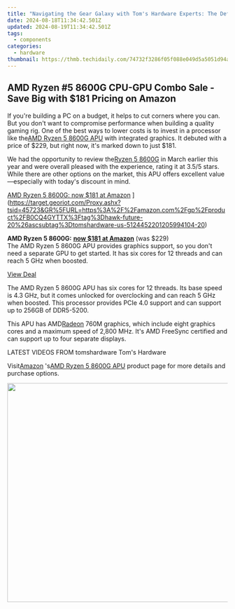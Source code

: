 ```yaml
---
title: "Navigating the Gear Galaxy with Tom's Hardware Experts: The Definitive Resource for Computer Components"
date: 2024-08-18T11:34:42.501Z
updated: 2024-08-19T11:34:42.501Z
tags:
  - components
categories:
  - hardware
thumbnail: https://thmb.techidaily.com/74732f3286f05f088e049d5a5051d94a307e70b489a1cfb414ed825a2ed00d16.jpg
---
```


## AMD Ryzen #5 8600G CPU-GPU Combo Sale - Save Big with $181 Pricing on Amazon

If you're building a PC on a budget, it helps to cut corners where you can. But you don't want to compromise performance when building a quality gaming rig. One of the best ways to lower costs is to invest in a processor like the[AMD Ryzen 5 8600G APU](https://target.georiot.com/Proxy.ashx?tsid=45723&GR%5FURL=https%3A%2F%2Famazon.com%2Fgp%2Fproduct%2FB0CQ4GYTTX%3Ftag%3Dhawk-future-20%26ascsubtag%3Dtomshardware-us-8980939703425026280-20) with integrated graphics. It debuted with a price of $229, but right now, it's marked down to just $181.

 We had the opportunity to review the[Ryzen 5 8600G](https://tools.techidaily.com) in March earlier this year and were overall pleased with the experience, rating it at 3.5/5 stars. While there are other options on the market, this APU offers excellent value—especially with today's discount in mind.

[AMD Ryzen 5 8600G: now $181 at Amazon](https://cdn.mos.cms.futurecdn.net/Mb58VpGzQ2JUsZjUqmbJuN-200-100.jpg "AMD Ryzen 5 8600G: now $181 at Amazon") ](https://target.georiot.com/Proxy.ashx?tsid=45723&GR%5FURL=https%3A%2F%2Famazon.com%2Fgp%2Fproduct%2FB0CQ4GYTTX%3Ftag%3Dhawk-future-20%26ascsubtag%3Dtomshardware-us-5124452201205994104-20)

**AMD Ryzen 5 8600G:** [**now $181 at Amazon**](https://target.georiot.com/Proxy.ashx?tsid=45723&GR%5FURL=https%3A%2F%2Famazon.com%2Fgp%2Fproduct%2FB0CQ4GYTTX%3Ftag%3Dhawk-future-20%26ascsubtag%3Dtomshardware-us-8079186749079469209-20) (was $229)  
 The AMD Ryzen 5 8600G APU provides graphics support, so you don't need a separate GPU to get started. It has six cores for 12 threads and can reach 5 GHz when boosted.

[View Deal](https://target.georiot.com/Proxy.ashx?tsid=45723&GR%5FURL=https%3A%2F%2Famazon.com%2Fgp%2Fproduct%2FB0CQ4GYTTX%3Ftag%3Dhawk-future-20%26ascsubtag%3Dtomshardware-us-5124452201205994104-20)

 The AMD Ryzen 5 8600G APU has six cores for 12 threads. Its base speed is 4.3 GHz, but it comes unlocked for overclocking and can reach 5 GHz when boosted. This processor provides PCIe 4.0 support and can support up to 256GB of DDR5-5200.

 This APU has AMD[Radeon](https://tools.techidaily.com) 760M graphics, which include eight graphics cores and a maximum speed of 2,800 MHz. It's AMD FreeSync certified and can support up to four separate displays.

 LATEST VIDEOS FROM tomshardware Tom's Hardware

 Visit[Amazon](https://tools.techidaily.com) 's[AMD Ryzen 5 8600G APU](https://target.georiot.com/Proxy.ashx?tsid=45723&GR%5FURL=https%3A%2F%2Famazon.com%2Fgp%2Fproduct%2FB0CQ4GYTTX%3Ftag%3Dhawk-future-20%26ascsubtag%3Dtomshardware-us-8980939703425026280-20) product page for more details and purchase options.

<ins class="adsbygoogle"
     style="display:block"
     data-ad-format="autorelaxed"
     data-ad-client="ca-pub-7571918770474297"
     data-ad-slot="1223367746"></ins>



<ins class="adsbygoogle"
     style="display:block"
     data-ad-client="ca-pub-7571918770474297"
     data-ad-slot="8358498916"
     data-ad-format="auto"
     data-full-width-responsive="true"></ins>



<!-- affiliate ads begin -->
<a href="https://appsumo.8odi.net/c/5597632/2087407/7443" target="_top" id="2087407"><img src="//a.impactradius-go.com/display-ad/7443-2087407" border="0" alt="" width="600" height="500"/></a><img height="0" width="0" src="https://appsumo.8odi.net/i/5597632/2087407/7443" style="position:absolute;visibility:hidden;" border="0" />
<!-- affiliate ads end -->